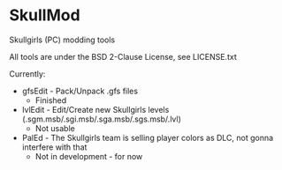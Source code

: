 SkullMod
========

Skullgirls (PC) modding tools

All tools are under the BSD 2-Clause License, see LICENSE.txt

Currently:
* gfsEdit - Pack/Unpack .gfs files
    * Finished
* lvlEdit - Edit/Create new Skullgirls levels (.sgm.msb/.sgi.msb/.sga.msb/.sgs.msb/.lvl)
    * Not usable
* PalEd - The Skullgirls team is selling player colors as DLC, not gonna interfere with that
    * Not in development - for now
